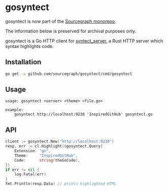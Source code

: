 # gosyntect

gosyntect is now part of the [Sourcegraph monorepo](https://sourcegraph.com/search?q=context:global+repo:%5Egithub%5C.com/sourcegraph/sourcegraph%24+file:gosyntect&patternType=keyword&sm=0).

The information below is preserved for archival purposes only.

gosyntect is a Go HTTP client for [syntect_server](https://github.com/sourcegraph/syntect_server), a Rust HTTP server which syntax highlights code.

## Installation

```Bash
go get -u github.com/sourcegraph/gosyntect/cmd/gosyntect
```

## Usage

```
usage: gosyntect <server> <theme> <file.go>

example:
	gosyntect http://localhost:9238 'InspiredGitHub' gosyntect.go
```

## API

```Go
client := gosyntect.New("http://localhost:9238")
resp, err := cl.Highlight(&gosyntect.Query{
	Extension: "go",
	Theme:     "InspiredGitHub",
	Code:      string(theGoCode),
})
if err != nil {
	log.Fatal(err)
}
fmt.Println(resp.Data) // prints highlighted HTML
```
